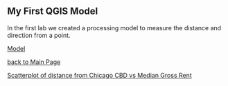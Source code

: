 ## My First QGIS Model

In the first lab we created a processing model to measure the distance and direction from a point. 

[Model](distance_from_point.model_9_12.model3) 

[back to Main Page](index.md)

[Scatterplot of distance from Chicago CBD vs Median Gross Rent](Scatter_Medgrossre.html) 
